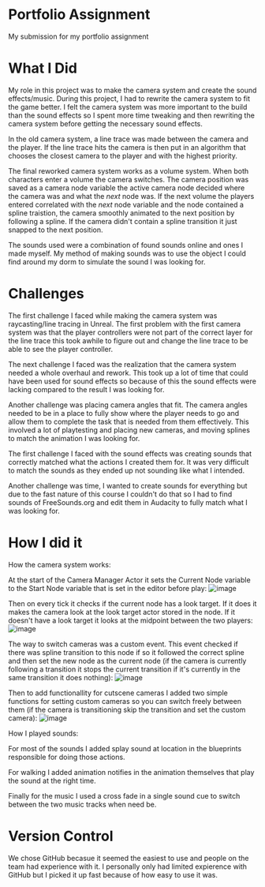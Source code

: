 # Portfolio Assignment 
My submission for my portfolio assignment

# What I Did
My role in this project was to make the camera system and create the sound effects/music. During this project, I had to rewrite the camera system to fit the game better. I felt the camera system was more important to the build than the sound effects so I spent more time tweaking and then rewriting the camera system before getting the necessary sound effects.

In the old camera system, a line trace was made between the camera and the player. If the line trace hits the camera is then put in an algorithm that chooses the closest camera to the player and with the highest priority. 

The final reworked camera system works as a volume system. When both characters enter a volume the camera switches. The camera position was saved as a camera node variable the active camera node decided where the camera was and what the *next* node was. If the next volume the players entered correlated with the *next* node variable and the node contained a spline traistion, the camera smoothly animated to the next position by following a spline. If the camera didn't contain a spline transition it just snapped to the next position.

The sounds used were a combination of found sounds online and ones I made myself. My method of making sounds was to use the object I could find around my dorm to simulate the sound I was looking for.

# Challenges
The first challenge I faced while making the camera system was raycasting/line tracing in Unreal. The first problem with the first camera system was that the player controllers were not part of the correct layer for the line trace this took awhile to figure out and change the line trace to be able to see the player controller.

The next challenge I faced was the realization that the camera system needed a whole overhaul and rework. This took up a lot of time that could have been used for sound effects so because of this the sound effects were lacking compared to the result I was looking for.

Another challenge was placing camera angles that fit. The camera angles needed to be in a place to fully show where the player needs to go and allow them to complete the task that is needed from them effectively. This involved a lot of playtesting and placing new cameras, and moving splines to match the animation I was looking for.

The first challenge I faced with the sound effects was creating sounds that correctly matched what the actions I created them for. It was very difficult to match the sounds as they ended up not sounding like what I intended.

Another challenge was time, I wanted to create sounds for everything but due to the fast nature of this course I couldn't do that so I had to find sounds of FreeSounds.org and edit them in Audacity to fully match what I was looking for.

# How I did it

How the camera system works:

At the start of the Camera Manager Actor it sets the Current Node variable to the Start Node variable that is set in the editor before play:
![image](https://github.com/AwokenOwen/PortfolioAssignment/assets/138807889/9a33ee09-f851-4458-a3e2-e57be428f4c1)

Then on every tick it checks if the current node has a look target. If it does it makes the camera look at the look target actor stored in the node. If it doesn't have a look target it looks at the midpoint between the two players:
![image](https://github.com/AwokenOwen/PortfolioAssignment/assets/138807889/8d1a6674-efd6-4cb1-9fcc-7abf76eac30b)

The way to switch cameras was a custom event. This event checked if there was spline transition to this node if so it followed the correct spline and then set the new node as the current node (if the camera is currently following a transition it stops the current transition if it's currently in the same transition it does nothing):
![image](https://github.com/AwokenOwen/PortfolioAssignment/assets/138807889/00a6fc4d-7fb9-480e-af6b-6efe054c134d)

Then to add functionallity for cutscene cameras I added two simple functions for setting custom cameras so you can switch freely between them (if the camera is transitioning skip the transition and set the custom camera):
![image](https://github.com/AwokenOwen/PortfolioAssignment/assets/138807889/79dd8d07-804c-400a-a21e-139fbee4ab3d)

How I played sounds:

For most of the sounds I added splay sound at location in the blueprints responsible for doing those actions.

For walking I added animation notifies in the animation themselves that play the sound at the right time.

Finally for the music I used a cross fade in a single sound cue to switch between the two music tracks when need be.

# Version Control
We chose GitHub becasue it seemed the easiest to use and people on the team had experience with it. I personally only had limited expierence with GitHub but I picked it up fast because of how easy to use it was.
